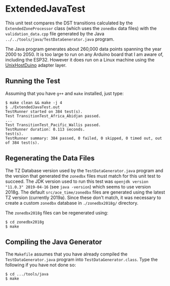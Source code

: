# ExtendedJavaTest

This unit test compares the DST transitions calculated by the
`ExtendedZoneProcessor` class (which uses the `zonedbx` data files) with the
`validation_data.cpp` file generated by the Java
`../../tools/java/TestDataGenerator.java` program.

The Java program generates about 260,000 data points spanning the year 2000 to
2050. It is too large to run on any Arduino board that I am aware of, including
the ESP32. However it does run on a Linux machine using the
[UnixHostDuino](https://github.com/bxparks/UnixHostDuino) adapter layer.

## Running the Test

Assuming that you have `g++` and `make` installed, just type:
```
$ make clean && make -j 4
$ ./ExtendedJavaTest.out
TestRunner started on 384 test(s).
Test TransitionTest_Africa_Abidjan passed.
...
Test TransitionTest_Pacific_Wallis passed.
TestRunner duration: 0.113 seconds.
test(s).
TestRunner summary: 384 passed, 0 failed, 0 skipped, 0 timed out, out of 384 test(s).
```

## Regenerating the Data Files

The TZ Database version used by the `TestDataGenerator.java` program and the
version that generated the `zonedbx` files must match for this unit test to
succeed. The JDK version used to run this test was `openjdk version "11.0.3"
2019-04-16` (see `java -version`) which seems to use version 2018g. The default
`src/ace_time/zonedbx` files are generated using the latest TZ version
(currently 2019a). Since these don't match, it was necessary to create a custom
`zonedbx` database in `./zonedbx2018g/` directory.

The `zonedbx2018g` files can be regenerated using:
```
$ cd zonedbx2018g
$ make
```

## Compiling the Java Generator

The `Makefile` assumes that you have already compiled the
`TestDataGenerator.java` program into `TestDataGenerator.class`. Type the
following if you have not done so:
```
$ cd .../tools/java
$ make
